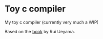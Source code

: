 # Toy c compiler
My toy c compiler (currently very much a WIP)

Based on the [book](https://www.sigbus.info/compilerbook) by Rui Ueyama.
